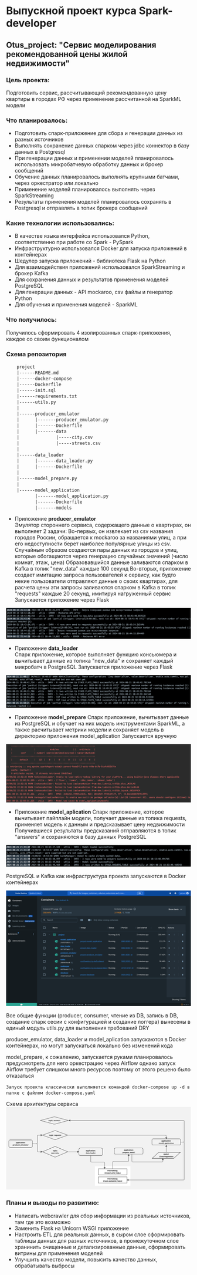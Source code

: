 # Выпускной проект курса Spark-developer
## Otus_project: "Сервис моделирования рекомендованной цены жилой недвижимости"

### Цель проекта:
Подготовить сервис, рассчитывающий рекомендованную цену квартиры в городах РФ через применение рассчитанной на SparkML модели

### Что планировалось:
- Подготовить спарк-приложение для сбора и генерации данных из разных источников
- Выполнять сохранение данных спарком через jdbc коннектор в базу данных в Postgresql
- При генерации данных и применении моделей планировалось использовать микробатчевую обработку данных и брокер сообщений
- Обучение данных планировалось выполнять крупными батчами, через оркестратор или локально
- Применение моделей планировалось выполнять через SparkStreaming
- Результаты применения моделей планировалось сохранять в Postgresql и отправлять в топик брокера сообщений


### Какие технологии использовались:
- В качестве языка интерфейса использовался Python, соответственно при работе со Spark - PySpark
- Инфраструктурно использовался Docker для запуска приложений в контейнерах
- Шедулер запуска приложений - библиотека Flask на Python
- Для взаимодействия приложений использовался SparkStreaming и брокер Kafka
- Для сохранения данных и результатов применения моделей PostgreSQL
- Для генерации данных - API mockaroo, csv файлы и генератор Python
- Для обучения и применения моделей - SparkML


### Что получилось:
Получилось сформировать 4 изолированных спарк-приложения, каждое со своим функционалом

### Схема репозитория

        project
        |------README.md
        |------docker-compose
        |------Dockerfile
        |------init.sql
        |------requirements.txt
        |------utils.py
        |
        |------producer_emulator
        |      |-------producer_emulator.py
        |      |-------Dockerfile
        |      |-------data
        |              |-----city.csv
        |              |-----streets.csv
        |
        |------data_loader
        |      |-------data_loader.py
        |      |-------Dockerfile
        |
        |------model_prepare.py
        |
        |------model_application
               |-------model_application.py
               |-------Dockerfile
               |-------models


- Приложение **producer_emulator**  
Эмулятор стороннего сервиса, содержащего данные о квартирах, он выполняет 2 задачи:
Во-первых, он извлекает из csv названия городов России, обращается к mockaroo за названиями улиц, а при его недоступности берет наиболее популярные улицы из csv.
Случайным образом создаются пары данных из городов и улиц, которые обогащаются через генерацию случайных значений (число комнат, этаж, цена)
Образовавшийся данные заливаются спарком в Kafka в топик "new_data" каждые 100 секунд
Во-вторых, приложение создает имитацию запроса пользователей к сервису, как будто некие пользователи отправляют данные о своих квартирах, для расчета цены
эти запросы заливаются спарком в Kafka в топик "requests" каждые 20 секунд, имитируя нагруженный сервис
Запускается приложение через Flask

![img_2.png](media/img_2.png)

- Приложение **data_loader**  
Спарк приложение, которое выполняет функцию консьюмера и вычитывает данные из топика "new_data" и сохраняет каждый микробатч в PostgreSQL
Запускается приложение через Flask

![img_1.png](media/img_1.png)

- Приложение **model_prepare**
Спарк приложение, вычитывает данные из PostgreSQL и обучает на них модель инструментами SparkML, 
а также расчитывает метрики модели и сохраняет модель в директорию приложения model_aplication
Запускается вручную

![img_6.png](media/img_6.png)

- Приложение **model_aplication**
Спарк приложение, которое вычитывает пайплайн модели, получает данные из топика requests, применяет модель к данным и предсказывает цену недвижимости
Получившиеся результаты предсказаний отправляются в топик "answers" и сохраняются в базу данных PostgreSQL

![img_4.png](media/img_4.png)

PostgreSQL и Kafka как инфраструктура проекта запускаются в Docker контейнерах

![img.png](media/img.png)

Все общие функции (producer, consumer, чтение из DB, запись в DB, создание спарк сесии с конфигурацией и создание логгера) вынесены в единый модуль utils.py для выполнения требований DRY


producer_emulator, data_loader и model_aplication запускаются в Docker контейнерах, но могут запускаться локально без изменений кода


model_prepare, к сожалению, запускается руками
планировалось предусмотреть для него оркестрацию через Airflow однако запуск Airflow требует слишком много ресурсов
поэтому от этого решено было отказаться


    Запуск проекта классически выполняется командой docker-compose up -d в папке с файлом docker-compose.yaml


Схема архитектуры сервиса
![img_8.png](media/img_8.png)


### Планы и выводы по развитию:
- Написать webcrawler для сбор информации из реальных источников, там где это возможно
- Заменить Flask на Unicorn WSGI приложение
- Настроить ETL для реальных данных, в сыром слое сформировать таблицы данных для разных источников, в промежуточном слое хранинить очищенные и детализированные данные, сформировать витрины для применения моделей
- Улучшить качество модели, повысить качество данных, обрабатывать выбросы
